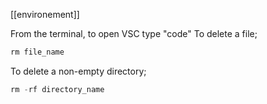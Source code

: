 [[environement]]

From the terminal, to open VSC type "code"
To delete a file;
```js
rm file_name
```
To delete a non-empty directory;
```js
rm -rf directory_name
```
